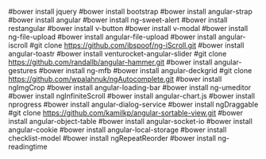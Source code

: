 #bower install jquery
#bower install bootstrap
#bower install angular-strap
#bower install angular
#bower install ng-sweet-alert
#bower install restangular
#bower install v-button
#bower install v-modal
#bower install ng-file-upload
#bower install angular-file-upload
#bower install angular-iscroll
#git clone https://github.com/ibspoof/ng-iScroll.git
#bower install angular-toastr
#bower install venturocket-angular-slider
#git clone https://github.com/randallb/angular-hammer.git
#bower install angular-gestures
#bower install ng-mfb
#bower install angular-deckgrid
#git clone https://github.com/wpalahnuk/ngAutocomplete.git
#bower install ngImgCrop
#bower install angular-loading-bar
#bower install ng-umeditor
#bower install ngInfiniteScroll
#bower install angular-chart.js
#bower install nprogress
#bower install angular-dialog-service
#bower install ngDraggable
#git clone https://github.com/kamilkp/angular-sortable-view.git
#bower install angular-object-table
#bower install angular-socket-io
#bower install angular-cookie
#bower install angular-local-storage
#bower install checklist-model
#bower install ngRepeatReorder
#bower install ng-readingtime
